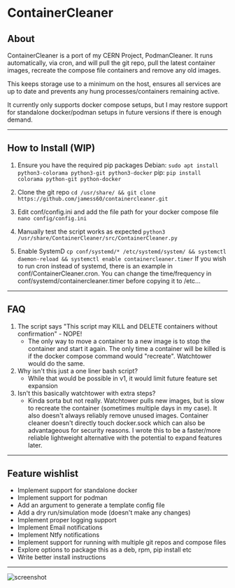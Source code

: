 ContainerCleaner
=========================


About
-----------------
ContainerCleaner is a port of my CERN Project, PodmanCleaner. It runs automatically, via cron, and will pull the git repo, pull the latest container images, recreate the compose file containers and remove any old images. 

This keeps storage use to a minimum on the host, ensures all services are up to date and prevents any hung processes/containers remaining active.    

It currently only supports docker compose setups, but I may restore support for standalone docker/podman setups in future versions if there is enough demand.

______________________

How to Install (WIP)
---------------------

1) Ensure you have the required pip packages
Debian: `sudo apt install python3-colorama python3-git python3-docker`
pip: `pip install colorama python-git python-docker`

2) Clone the git repo 
`cd /usr/share/ && git clone https://github.com/jamess60/containercleaner.git`

3) Edit conf/config.ini and add the file path for your docker compose file
`nano config/config.ini`

4) Manually test the script works as expected 
`python3 /usr/share/ContainerCleaner/src/ContainerCleaner.py`

5) Enable SystemD
`cp conf/systemd/* /etc/systemd/system/ && systemctl daemon-reload && systemctl enable containercleaner.timer`
If you wish to run cron instead of systemd, there is an example in conf/ContainerCleaner.cron. You can change the time/frequency in conf/systemd/containercleaner.timer before copying it to /etc...
______________________




FAQ
---------------------
1. The script says "This script may KILL and DELETE containers without confirmation" - NOPE!
	- The only way to move a container to a new image is to stop the container and start it again. The only time a container will be killed is if the docker compose command would "recreate". Watchtower would do the same.
2. Why isn't this just a one liner bash script?
	- While that would be possible in v1, it would limit future feature set expansion
3. Isn't this basically watchtower with extra steps?
	- Kinda sorta but not really. Watchtower pulls new images, but is slow to recreate the container (sometimes multiple days in my case). It also doesn't always reliably remove unused images. Container cleaner doesn't directly touch docker.sock which can also be advantageous for security reasons. I wrote this to be a faster/more reliable lightweight alternative with the potential to expand features later.




______________________


Feature wishlist
---------------------
- Implement support for standalone docker
- Implement support for podman 
- Add an argument to generate a template config file 
- Add a dry run/simulation mode (doesn't make any changes)
- Implement proper logging support 
- Implement Email notifications
- Implement Ntfy notifications
- Implement support for running with multiple git repos and compose files 
- Explore options to package this as a deb, rpm, pip install etc 
- Write better install instructions 
______________________

![screenshot](https://jamesmaple.co.uk/downloads/gitimg/containercleaner/readme-screenshot.png)
